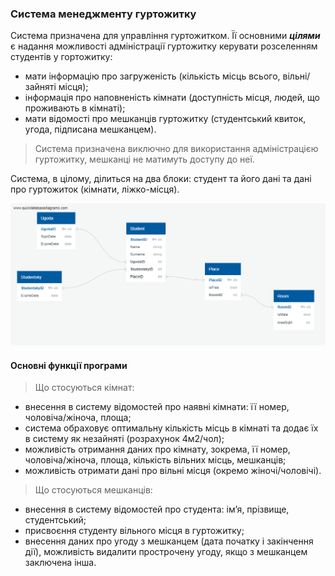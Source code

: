 ### Система менеджменту гуртожитку

Система призначена для управління гуртожитком. Її основними ***цілями*** є надання можливості адміністрації гуртожитку керувати розселенням студентів у гортожитку:

* мати інформацію про загруженість (кількість місць всього, вільні/зайняті місця); 
* інформація про наповненість кімнати (доступність місця, людей, що проживають в кімнаті); 
* мати відомості про мешканців гуртожитку (студентський квиток, угода, підписана мешканцем).

> Система призначена виключно для використання адміністрацією гуртожитку, мешканці не матимуть доступу до неї.

Система, в цілому, ділиться на два блоки: студент та його дані та дані про гуртожиток (кімнати, ліжко-місця).

![img](diagram.png)

#### Основні функції програми

> Що стосуються кімнат:
* внесення в систему відомостей про наявні кімнати: її номер, чоловіча/жіноча, площа;
* система обраховує оптимальну кількість місць в кімнаті та додає їх в систему як незайняті (розрахунок 4м2/чол);
* можливість отримання даних про кімнату, зокрема, її номер, чоловіча/жіноча, площа, кількість вільних місць, мешканців;
* можливість отримати дані про вільні місця (окремо жіночі/чоловічі).


> Що стосуються мешканців:
* внесення в систему відомостей про студента: ім’я, прізвище, студентський;
* присвоєння студенту вільного місця в гуртожитку;
* внесення даних про угоду з мешканцем (дата початку і закінчення дії), можливість видалити прострочену угоду, якщо з мешканцем заключена інша. 
